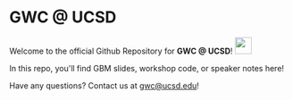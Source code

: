 # GWC @ UCSD 

Welcome to the official Github Repository for __GWC @ UCSD__! <img src="https://raw.githubusercontent.com/MartinHeinz/MartinHeinz/master/wave.gif" width="30px">

In this repo, you'll find GBM slides, workshop code, or speaker notes here!

Have any questions? Contact us at gwc@ucsd.edu!
